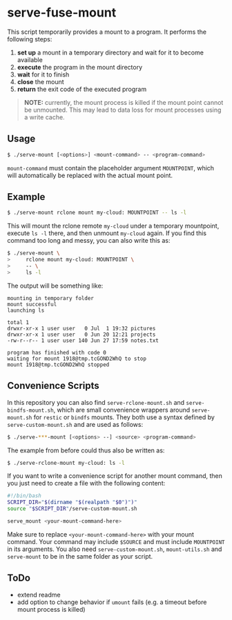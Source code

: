# serve-fuse-mount

This script temporarily provides a mount to a program. It performs the following steps:

1. **set up** a mount in a temporary directory and wait for it to become available
2. **execute** the program in the mount directory
3. **wait** for it to finish
4. **close** the mount
5. **return** the exit code of the executed program

> **NOTE:** currently, the mount process is killed if the mount point cannot be unmounted. This may lead to data loss for mount processes using a write cache.



## Usage

```bash
$ ./serve-mount [<options>] <mount-command> -- <program-command>
```

`mount-command` must contain the placeholder argument `MOUNTPOINT`, which will automatically be replaced with the actual mount point.



## Example

```bash
$ ./serve-mount rclone mount my-cloud: MOUNTPOINT -- ls -l
```

This will mount the rclone remote `my-cloud` under a temporary mountpoint, execute `ls -l`  there, and then unmount `my-cloud` again. If you find this command too long and messy, you can also write this as:

```bash
$ ./serve-mount \
>     rclone mount my-cloud: MOUNTPOINT \
>     -- \
>     ls -l
```

The output will be something like:

```
mounting in temporary folder
mount successful
launching ls

total 1
drwxr-xr-x 1 user user   0 Jul  1 19:32 pictures
drwxr-xr-x 1 user user   0 Jun 20 12:21 projects
-rw-r--r-- 1 user user 140 Jun 27 17:59 notes.txt

program has finished with code 0
waiting for mount 1918@tmp.tcGOND2WhQ to stop
mount 1918@tmp.tcGOND2WhQ stopped
```



## Convenience Scripts

In this repository you can also find `serve-rclone-mount.sh` and `serve-bindfs-mount.sh`, which are small convenience wrappers around `serve-mount.sh` for `restic` or `bindfs` mounts. They both use a syntax defined by `serve-custom-mount.sh` and are used as follows:

```bash
$ ./serve-***-mount [<options> --] <source> <program-command>
```

The example from before could thus also be written as:

```bash
$ ./serve-rclone-mount my-cloud: ls -l
```

If you want to write a convenience script for another mount command, then you just need to create a file with the following content:

```bash
#!/bin/bash
SCRIPT_DIR="$(dirname "$(realpath "$0")")"
source "$SCRIPT_DIR"/serve-custom-mount.sh

serve_mount <your-mount-command-here>
```

Make sure to replace `<your-mount-command-here>` with your mount command. Your command may include `$SOURCE` and must include `MOUNTPOINT` in its arguments. You also need `serve-custom-mount.sh`, `mount-utils.sh` and `serve-mount` to be in the same folder as your script.



## ToDo

* extend readme
* add option to change behavior if `umount` fails (e.g. a timeout before mount process is killed)